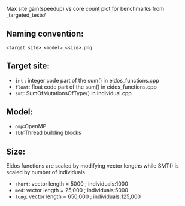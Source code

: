 Max site gain(speedup) vs core count plot for benchmarks from _targeted_tests/ 

## Naming convention:
```<target site>_<model>_<size>.png```

## Target site:
- `int` : integer code part of the sum() in eidos_functions.cpp 
- `float`: float code part of the sum() in eidos_functions.cpp 
- `smt`: SumOfMutationsOfType() in individual.cpp


## Model:

- `omp`:OpenMP
- `tbb`:Thread building blocks

## Size:
Eidos functions are scaled by modifying vector lengths while SMT() is scaled by number of individuals

- `short`: vector length = 5000 ; individuals:1000
- `med`: vector length = 25,000 ; individuals:5000
- `long`: vector length = 650,000 ; individuals:125,000
